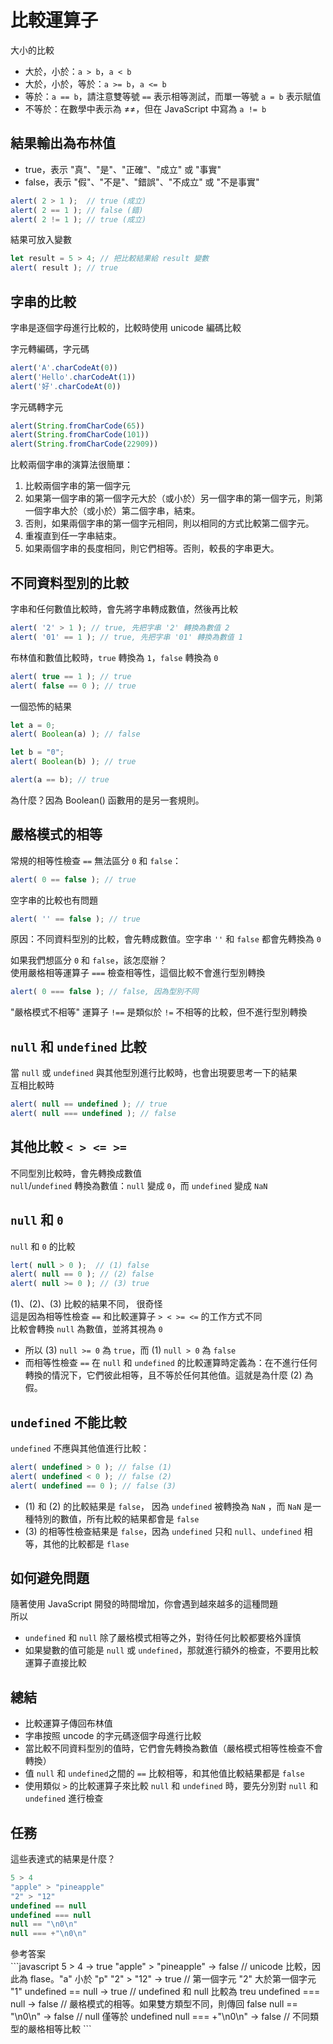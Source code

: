 # 比較運算子 
大小的比較  
- 大於，小於：`a > b`，`a < b`
- 大於，小於，等於：`a >= b`，`a <= b`
- 等於：`a == b`，請注意雙等號 `==` 表示相等測試，而單一等號 `a = b` 表示賦值
- 不等於：在數學中表示為 $\neq$≠，但在 JavaScript 中寫為 `a != b`

## 結果輸出為布林值 
- true，表示 "真"、"是"、"正確"、"成立" 或 "事實"
- false，表示 "假"、"不是"、"錯誤"、"不成立" 或 "不是事實"  
``` JavaScript
alert( 2 > 1 );  // true (成立)
alert( 2 == 1 ); // false (錯)
alert( 2 != 1 ); // true (成立)
``` 
結果可放入變數  
``` JavaScript
let result = 5 > 4; // 把比較結果給 result 變數
alert( result ); // true
``` 
## 字串的比較
字串是逐個字母進行比較的，比較時使用 unicode 編碼比較  

字元轉編碼，字元碼  
``` JavaScript
alert('A'.charCodeAt(0))
alert('Hello'.charCodeAt(1))
alert('好'.charCodeAt(0))
``` 
字元碼轉字元  
``` JavaScript
alert(String.fromCharCode(65))
alert(String.fromCharCode(101))
alert(String.fromCharCode(22909))
```
比較兩個字串的演算法很簡單：  
1. 比較兩個字串的第一個字元  
2. 如果第一個字串的第一個字元大於（或小於）另一個字串的第一個字元，則第一個字串大於（或小於）第二個字串，結束。  
3. 否則，如果兩個字串的第一個字元相同，則以相同的方式比較第二個字元。
4. 重複直到任一字串結束。
5. 如果兩個字串的長度相同，則它們相等。否則，較長的字串更大。

## 不同資料型別的比較  
字串和任何數值比較時，會先將字串轉成數值，然後再比較  
``` JavaScript
alert( '2' > 1 ); // true, 先把字串 '2' 轉換為數值 2
alert( '01' == 1 ); // true, 先把字串 '01' 轉換為數值 1
```

布林值和數值比較時，`true` 轉換為 `1`，`false` 轉換為 `0`  
``` JavaScript
alert( true == 1 ); // true
alert( false == 0 ); // true
```
一個恐怖的結果
``` JavaScript
let a = 0;
alert( Boolean(a) ); // false

let b = "0";
alert( Boolean(b) ); // true

alert(a == b); // true
```
為什麼？因為 Boolean() 函數用的是另一套規則。

## 嚴格模式的相等  

常規的相等性檢查 `==` 無法區分 `0` 和 `false`：  
``` JavaScript
alert( 0 == false ); // true
```
空字串的比較也有問題
``` JavaScript
alert( '' == false ); // true
```
原因：不同資料型別的比較，會先轉成數值。空字串 `''` 和 `false` 都會先轉換為 `0`  

如果我們想區分 `0` 和 `false`，該怎麼辦？  
使用嚴格相等運算子 `===` 檢查相等性，這個比較不會進行型別轉換  
``` JavaScript
alert( 0 === false ); // false, 因為型別不同
```

"嚴格模式不相等" 運算子 `!==` 是類似於 `!=` 不相等的比較，但不進行型別轉換  

## `null` 和 `undefined` 比較  
當 `null` 或 `undefined` 與其他型別進行比較時，也會出現要思考一下的結果  
互相比較時
``` JavaScript
alert( null == undefined ); // true
alert( null === undefined ); // false
```


## 其他比較 `< > <= >=` 
不同型別比較時，會先轉換成數值  
`null`/`undefined` 轉換為數值：`null` 變成 `0`，而 `undefined` 變成 `NaN`  

## `null` 和 `0`  
`null` 和 `0` 的比較  
``` JavaScript
lert( null > 0 );  // (1) false
alert( null == 0 ); // (2) false
alert( null >= 0 ); // (3) true
```
(1)、(2)、(3) 比較的結果不同， 很奇怪  
這是因為相等性檢查 `==` 和比較運算子 `> < >= <=` 的工作方式不同  
比較會轉換 `null` 為數值，並將其視為 `0`
- 所以 (3) `null >= 0` 為 `true`，而 (1) `null > 0` 為 `false`
- 而相等性檢查 `==` 在 `null` 和 `undefined` 的比較運算時定義為：在不進行任何轉換的情況下，它們彼此相等，且不等於任何其他值。這就是為什麼 (2) 為假。  

## `undefined` 不能比較
`undefined` 不應與其他值進行比較：  
``` JavaScript
alert( undefined > 0 ); // false (1)
alert( undefined < 0 ); // false (2)
alert( undefined == 0 ); // false (3)
```  
- (1) 和 (2) 的比較結果是 `false`， 因為 `undefined` 被轉換為 `NaN` ，而 `NaN` 是一種特別的數值，所有比較的結果都會是 `false`  
- (3) 的相等性檢查結果是 `false`，因為 `undefined` 只和 `null`、`undefined` 相等，其他的比較都是 `flase`  

## 如何避免問題  
隨著使用 JavaScript 開發的時間增加，你會遇到越來越多的這種問題  
所以  
- `undefined` 和 `null` 除了嚴格模式相等之外，對待任何比較都要格外謹慎  
- 如果變數的值可能是 `null` 或 `undefined`，那就進行額外的檢查，不要用比較運算子直接比較

## 總結  
- 比較運算子傳回布林值
- 字串按照 uncode 的字元碼逐個字母進行比較
- 當比較不同資料型別的值時，它們會先轉換為數值（嚴格模式相等性檢查不會轉換）
- 值 `null` 和 `undefined`之間的 `==` 比較相等，和其他值比較結果都是 `false`
- 使用類似 `>` 的比較運算子來比較 `null` 和 `undefined` 時，要先分別對 `null` 和 `undefined` 進行檢查  

## 任務
這些表達式的結果是什麼？
```javascript
5 > 4
"apple" > "pineapple"
"2" > "12"
undefined == null
undefined === null
null == "\n0\n"
null === +"\n0\n"
```
<detail>
<summary>參考答案</summary>
```javascript
5 > 4 → true
"apple" > "pineapple" → false   // unicode 比較，因此為 flase。"a" 小於 "p"
"2" > "12" → true               // 第一個字元 "2" 大於第一個字元 "1"
undefined == null → true        // undefined 和 null 比較為 treu
undefined === null → false      // 嚴格模式的相等。如果雙方類型不同，則傳回  false
null == "\n0\n" → false         // null 僅等於 undefined
null === +"\n0\n" → false       // 不同類型的嚴格相等比較
```

